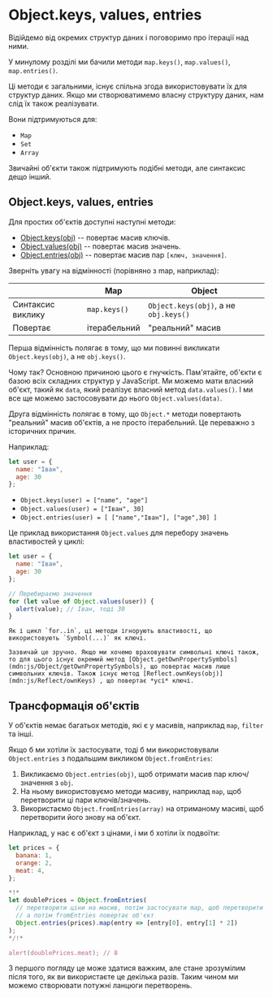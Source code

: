 
# Object.keys, values, entries

Відійдемо від окремих структур даних і поговоримо про ітерації над ними.

У минулому розділі ми бачили методи `map.keys()`, `map.values()`, `map.entries()`.

Ці методи є загальними, існує спільна згода використовувати їх для структур даних. Якщо ми створюватимемо власну структуру даних, нам слід їх також реалізувати.

Вони підтримуються для:

- `Map`
- `Set`
- `Array`

Звичайні об'єкти також підтримують подібні методи, але синтаксис дещо інший.

## Object.keys, values, entries

Для простих об'єктів доступні наступні методи:

- [Object.keys(obj)](mdn:js/Object/keys) -- повертає масив ключів.
- [Object.values(obj)](mdn:js/Object/values) -- повертає масив значень.
- [Object.entries(obj)](mdn:js/Object/entries) -- повертає масив пар `[ключ, значення]`.

Зверніть увагу на відмінності (порівняно з map, наприклад):

|             | Map              | Object       |
|-------------|------------------|--------------|
| Синтаксис виклику | `map.keys()`  | `Object.keys(obj)`, а не `obj.keys()` |
| Повертає     | ітерабельний    | "реальний" масив                     |

Перша відмінність полягає в тому, що ми повинні викликати `Object.keys(obj)`, а не `obj.keys()`.

Чому так? Основною причиною цього є гнучкість. Пам'ятайте, об'єкти є базою всіх складних структур у JavaScript. Ми можемо мати власний об'єкт, такий як `data`, який реалізує власний метод `data.values()`. І ми все ще можемо застосовувати до нього `Object.values(data)`.

Друга відмінність полягає в тому, що `Object.*` методи повертають "реальний" масив об'єктів, а не просто ітерабельний. Це переважно з історичних причин.

Наприклад:

```js
let user = {
  name: "Іван",
  age: 30
};
```

- `Object.keys(user) = ["name", "age"]`
- `Object.values(user) = ["Іван", 30]`
- `Object.entries(user) = [ ["name","Іван"], ["age",30] ]`

Це приклад використання `Object.values` для перебору значень властивостей у циклі:

```js run
let user = {
  name: "Іван",
  age: 30
};

// Перебираємо значення
for (let value of Object.values(user)) {
  alert(value); // Іван, тоді 30
}
```

```warn header="Object.keys/values/entries ігнорують символьні властивості"
Як і цикл `for..in`, ці методи ігнорують властивості, що використовують `Symbol(...)` як ключі.

Зазвичай це зручно. Якщо ми хочемо враховувати символьні ключі також, то для цього існує окремий метод [Object.getOwnPropertySymbols](mdn:js/Object/getOwnPropertySymbols), що повертає масив лише символьних ключів. Також існує метод [Reflect.ownKeys(obj)](mdn:js/Reflect/ownKeys) , що повертає *усі* ключі.
```


## Трансформація об'єктів

У об'єктів немає багатьох методів, які є у масивів, наприклад `map`, `filter` та інші.

Якщо б ми хотіли їх застосувати, тоді б ми використовували `Object.entries` з подальшим викликом `Object.fromEntries`:

1. Викликаємо `Object.entries(obj)`, щоб отримати масив пар ключ/значення з `obj`.
2. На ньому використовуємо методи масиву, наприклад `map`, щоб перетворити ці пари ключів/значень.
3. Використаємо `Object.fromEntries(array)` на отриманому масиві, щоб перетворити його знову на об'єкт.

Наприклад, у нас є об'єкт з цінами, і ми б хотіли їх подвоїти:

```js run
let prices = {
  banana: 1,
  orange: 2,
  meat: 4,
};

*!*
let doublePrices = Object.fromEntries(
  // перетворити ціни на масив, потім застосувати map, щоб перетворити на пари ключ/значення
  // а потім fromEntries повертає об'єкт
  Object.entries(prices).map(entry => [entry[0], entry[1] * 2])
);
*/!*

alert(doublePrices.meat); // 8
```

З першого погляду це може здатися важким, але стане зрозумілим після того, як ви використаєте це декілька разів. Таким чином ми можемо створювати потужні ланцюги перетворень.
